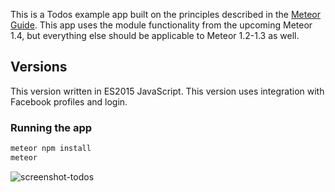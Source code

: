This is a Todos example app built on the principles described in the [Meteor Guide](http://guide.meteor.com/structure.html). 
This app uses the module functionality from the upcoming Meteor 1.4, but everything else should be applicable to Meteor 1.2-1.3 as well.

## Versions

This version written in ES2015 JavaScript.
This version uses integration with Facebook profiles and login.

### Running the app

```bash
meteor npm install
meteor
```

![screenshot-todos](https://cloud.githubusercontent.com/assets/659717/18417695/cd754e38-783f-11e6-9cfb-2709b74604a5.png)

